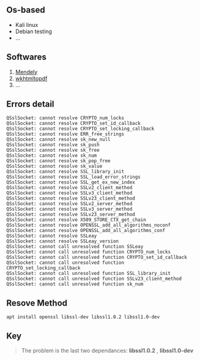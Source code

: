 ## Os-based
* Kali linux
* Debian testing
* ...

## Softwares
1. [Mendely](www.mendeley.com/)
2. [wkhtmltopdf](https://wkhtmltopdf.org/)
3. ...

## Errors detail
```
QSslSocket: cannot resolve CRYPTO_num_locks
QSslSocket: cannot resolve CRYPTO_set_id_callback
QSslSocket: cannot resolve CRYPTO_set_locking_callback
QSslSocket: cannot resolve ERR_free_strings
QSslSocket: cannot resolve sk_new_null
QSslSocket: cannot resolve sk_push
QSslSocket: cannot resolve sk_free
QSslSocket: cannot resolve sk_num
QSslSocket: cannot resolve sk_pop_free
QSslSocket: cannot resolve sk_value
QSslSocket: cannot resolve SSL_library_init
QSslSocket: cannot resolve SSL_load_error_strings
QSslSocket: cannot resolve SSL_get_ex_new_index
QSslSocket: cannot resolve SSLv2_client_method
QSslSocket: cannot resolve SSLv3_client_method
QSslSocket: cannot resolve SSLv23_client_method
QSslSocket: cannot resolve SSLv2_server_method
QSslSocket: cannot resolve SSLv3_server_method
QSslSocket: cannot resolve SSLv23_server_method
QSslSocket: cannot resolve X509_STORE_CTX_get_chain
QSslSocket: cannot resolve OPENSSL_add_all_algorithms_noconf
QSslSocket: cannot resolve OPENSSL_add_all_algorithms_conf
QSslSocket: cannot resolve SSLeay
QSslSocket: cannot resolve SSLeay_version
QSslSocket: cannot call unresolved function SSLeay
QSslSocket: cannot call unresolved function CRYPTO_num_locks
QSslSocket: cannot call unresolved function CRYPTO_set_id_callback
QSslSocket: cannot call unresolved function CRYPTO_set_locking_callback
QSslSocket: cannot call unresolved function SSL_library_init
QSslSocket: cannot call unresolved function SSLv23_client_method
QSslSocket: cannot call unresolved function sk_num
```


## Resove Method

```
apt install openssl libssl-dev libssl1.0.2 libssl1.0-dev
```

## Key

> The problem is the last two dependances: **libssl1.0.2** , **libssl1.0-dev**
